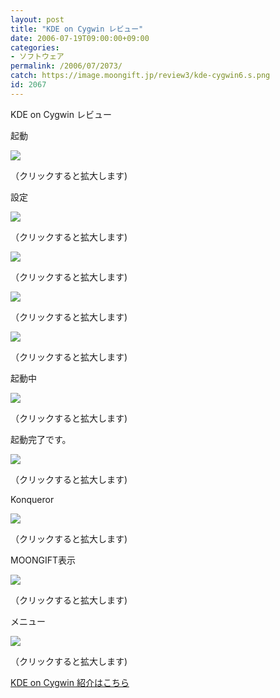 ```yaml
---
layout: post
title: "KDE on Cygwin レビュー"
date: 2006-07-19T09:00:00+09:00
categories:
- ソフトウェア
permalink: /2006/07/2073/
catch: https://image.moongift.jp/review3/kde-cygwin6.s.png
id: 2067
---
```

KDE on Cygwin レビュー  
<!--more-->

起動

  

[![](https://image.moongift.jp/review3/kde-cygwin1.s.png)](https://image.moongift.jp/review3/kde-cygwin1.png)  
  
（クリックすると拡大します)

  

設定

  

[![](https://image.moongift.jp/review3/kde-cygwin2.s.png)](https://image.moongift.jp/review3/kde-cygwin2.png)  
  
（クリックすると拡大します)

  

[![](https://image.moongift.jp/review3/kde-cygwin3.s.png)](https://image.moongift.jp/review3/kde-cygwin3.png)  
  
（クリックすると拡大します)

  

[![](https://image.moongift.jp/review3/kde-cygwin4.s.png)](https://image.moongift.jp/review3/kde-cygwin4.png)  
  
（クリックすると拡大します)

  

[![](https://image.moongift.jp/review3/kde-cygwin5.s.png)](https://image.moongift.jp/review3/kde-cygwin5.png)  
  
（クリックすると拡大します)

  

起動中

  

[![](https://image.moongift.jp/review3/kde-cygwin6.s.png)](https://image.moongift.jp/review3/kde-cygwin6.png)  
  
（クリックすると拡大します)

  

起動完了です。

  

[![](https://image.moongift.jp/review3/kde-cygwin7.s.png)](https://image.moongift.jp/review3/kde-cygwin7.png)  
  
（クリックすると拡大します)

  

Konqueror

  

[![](https://image.moongift.jp/review3/kde-cygwin8.s.png)](https://image.moongift.jp/review3/kde-cygwin8.png)  
  
（クリックすると拡大します)

  

MOONGIFT表示

  

[![](https://image.moongift.jp/review3/kde-cygwin9.s.png)](https://image.moongift.jp/review3/kde-cygwin9.png)  
  
（クリックすると拡大します)

  

メニュー

  

[![](https://image.moongift.jp/review3/kde-cygwin10.s.png)](https://image.moongift.jp/review3/kde-cygwin10.png)  
  
（クリックすると拡大します)

  

[KDE on Cygwin 紹介はこちら](http://oss.moongift.jp/intro/i-2072.html)

